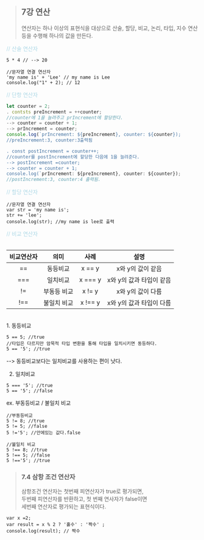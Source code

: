 > ## 7강 연산<br>
>
> 연산자는 하나 이상의 표현식을 대상으로 산술, 할당, 비교, 논리, 타입, 지수 연산등을 수행해 하나의 값을 만든다.

<span style="color:lightblue">
// 산술 연산자
</span><br>

```
5 * 4 // --> 20

//문자열 연결 연산자
'my name is' + 'Lee' // my name is Lee
console.log("1" + 2); // 12

```

<span style="color:lightblue">
// 단항 연산자
</span><br>

```javascript
let counter = 2;
. contsts preIncrement = ++counter;
//counter에 1을 늘려주고 prIncrement에 할당한다.
--> counter = counter + 1;
--> prIncrement = counter;
console.log(`prIncrement: ${preIncrement}, counter: ${counter});
//preIncrement:3, counter:3출력됨

. const postIncrement = counter++;
//counter를 postIncrement에 할당한 다음에 1을 늘려준다.
--> postIncrement =counter;
--> counter = counter + 1;
console.log(`prIncrement: ${preIncrement}, counter: ${counter});
//postIncrement:3, counter:4 출력됨.
```

<span style="color:lightblue">
// 할당 연산자
</span><br>

```
//문자열 연결 연산자
var str = 'my name is';
str += 'lee';
console.log(str); //my name is lee로 출력
```

<span style="color:lightblue">
// 비교 연산자
</span><br><br>

| 비교연산자 |    의미     |  사례   |           설명           |
| :--------: | :---------: | :-----: | :----------------------: |
|     ==     |  동등비교   | x == y  |    x와 y의 값이 같음     |
|    ===     |  일치비교   | x === y | x와 y의 값과 타입이 같음 |
|     !=     | 부동등 비교 | x != y  |    x와 y의 값이 다름     |
|    !==     | 불일치 비교 | x !== y | x와 y의 값과 타입이 다름 |

<br>
1. 동등비교

```
5 == 5; //true
//타입은 다르지만 암묵적 타입 변환을 통해 타입을 일치시키면 동등하다.
5 == '5'; //true
```

--> 동등비교보다는 일치비교를 사용하는 편이 낫다.

2. 일치비교

```
5 === '5'; //true
5 == '5'; //false

```

ex. 부동등비교 / 불일치 비교

```
//부동등비교
5 != 8; //true
5 != 5; //false
5 !='5'; //안에있는 값다.false

//불일치 비교
5 !== 8; //true
5 !== 5; //false
5 !=='5'; //true
```

> ### 7.4 삼항 조건 연산자<br>
>
> 삼항조건 연산자는 첫번째 피연산자가 true로 평가되면,<br>
> 두번째 피연산자를 반환하고, 첫 번째 연사자가 false이면 <br>
> 세번째 연산자로 평가되는 표현식이다.<br>

```
var x =2;
var result = x % 2 ? '홀수' : '짝수' ;
console.log(result); // 짝수
```
